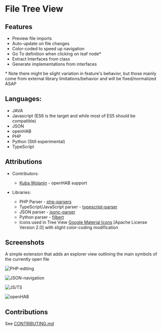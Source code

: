 # File Tree View

## Features

- Preview file imports
- Auto-update on file changes
- Color-coded to speed up navigation
- Go To definition when clicking on leaf node*
- Extract Interfaces from class
- Generate implementations from interfaces

\* Note there might be slight variation in feature's behavior, but those mainly
come from external library limitations/behavior and will be fixed/normalized ASAP

## Languages:

- JAVA
- Javascript (ES6 is the target and while most of ES5 should be compatible)
- JSON
- openHAB
- PHP
- Python (Still experimental)
- TypeScript

## Attributions

- Contributors:
  - [Kuba Wolanin](https://github.com/kubawolanin) - openHAB support

- Libraries:
  - PHP Parser - [php-parsers](https://github.com/glayzzle/php-parser)
  - TypeScript/JavaScript parser - [typescript-parser](https://github.com/TypeScript-Heroes/node-typescript-parser)
  - JSON parser - [jsonc-parser](https://www.npmjs.com/package/jsonc-parser)
  - Python parser - [filbert](https://www.npmjs.com/package/filbert)
  - Icons used in Tree View [Google Material Icons](https://material.io/icons/) [Apache License Version 2.0] with slight color-coding modification

## Screenshots

A simple extension that adds an explorer view outlining the main symbols of the currently open file

![PHP-editing](https://github.com/DaGhostman/vscode-tree-view/blob/master/images/php.treeview.gif?raw=true)

![JSON-navigation](https://github.com/DaGhostman/vscode-tree-view/blob/master/images/json.treeview.gif?raw=true)

![JS/TS](https://github.com/DaGhostman/vscode-tree-view/blob/master/images/js_ts.treeview.gif?raw=true)

![openHAB](https://github.com/DaGhostman/vscode-tree-view/blob/master/images/openhab.treeview.gif?raw=true)

## Contributions

See [CONTRIBUTING.md](https://github.com/DaGhostman/vscode-tree-view/blob/develop/CONTRIBUTING.md)
